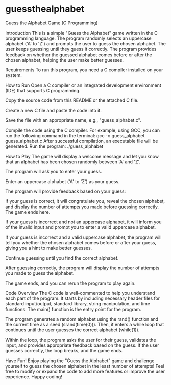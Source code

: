 # guessthealphabet
Guess the Alphabet Game (C Programming)

Introduction
This is a simple "Guess the Alphabet" game written in the C programming language. The program randomly selects an uppercase alphabet ('A' to 'Z') and prompts the user to guess the chosen alphabet. The user keeps guessing until they guess it correctly. The program provides feedback on whether the guessed alphabet comes before or after the chosen alphabet, helping the user make better guesses.

Requirements
To run this program, you need a C compiler installed on your system.

How to Run
Open a C compiler or an integrated development environment (IDE) that supports C programming.

Copy the source code from this README or the attached C file.

Create a new C file and paste the code into it.

Save the file with an appropriate name, e.g., "guess_alphabet.c".

Compile the code using the C compiler. For example, using GCC, you can run the following command in the terminal:
gcc -o guess_alphabet guess_alphabet.c
After successful compilation, an executable file will be generated. Run the program:
./guess_alphabet

How to Play
The game will display a welcome message and let you know that an alphabet has been chosen randomly between 'A' and 'Z'.

The program will ask you to enter your guess.

Enter an uppercase alphabet ('A' to 'Z') as your guess.

The program will provide feedback based on your guess:

If your guess is correct, it will congratulate you, reveal the chosen alphabet, and display the number of attempts you made before guessing correctly. The game ends here.

If your guess is incorrect and not an uppercase alphabet, it will inform you of the invalid input and prompt you to enter a valid uppercase alphabet.

If your guess is incorrect and a valid uppercase alphabet, the program will tell you whether the chosen alphabet comes before or after your guess, giving you a hint to make better guesses.

Continue guessing until you find the correct alphabet.

After guessing correctly, the program will display the number of attempts you made to guess the alphabet.

The game ends, and you can rerun the program to play again.

Code Overview
The C code is well-commented to help you understand each part of the program. It starts by including necessary header files for standard input/output, standard library, string manipulation, and time functions. The main() function is the entry point for the program.

The program generates a random alphabet using the rand() function and the current time as a seed (srand(time(0))). Then, it enters a while loop that continues until the user guesses the correct alphabet (while(1)).

Within the loop, the program asks the user for their guess, validates the input, and provides appropriate feedback based on the guess. If the user guesses correctly, the loop breaks, and the game ends.

Have Fun!
Enjoy playing the "Guess the Alphabet" game and challenge yourself to guess the chosen alphabet in the least number of attempts! Feel free to modify or expand the code to add more features or improve the user experience. Happy coding!





